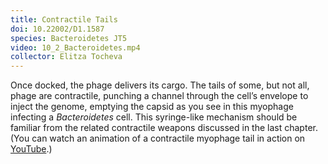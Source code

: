 ```yaml
---
title: Contractile Tails
doi: 10.22002/D1.1587
species: Bacteroidetes JT5
video: 10_2_Bacteroidetes.mp4
collector: Elitza Tocheva
---
```


Once docked, the phage delivers its cargo. The tails of some, but not all, phage are contractile, punching a channel through the cell’s envelope to inject the genome, emptying the capsid as you see in this myophage infecting a *Bacteroidetes* cell. This syringe-like mechanism should be familiar from the related contractile weapons discussed in the last chapter. (You can watch an animation of a contractile myophage tail in action on [YouTube](https://www.youtube.com/watch?v=h_CnXmoZwbI).)

